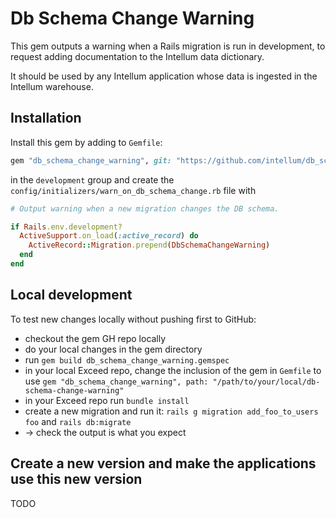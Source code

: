 # Db Schema Change Warning

This gem outputs a warning when a Rails migration is run in development,
to request adding documentation to the Intellum data dictionary.

It should be used by any Intellum application whose data is ingested in the Intellum warehouse.

## Installation

Install this gem by adding to `Gemfile`:

```ruby
gem "db_schema_change_warning", git: "https://github.com/intellum/db_schema_change_warning"
```

in the `development` group and create the `config/initializers/warn_on_db_schema_change.rb` file with

```ruby
# Output warning when a new migration changes the DB schema.

if Rails.env.development?
  ActiveSupport.on_load(:active_record) do
    ActiveRecord::Migration.prepend(DbSchemaChangeWarning)
  end
end
```

## Local development

To test new changes locally without pushing first to GitHub:

* checkout the gem GH repo locally
* do your local changes in the gem directory
* run `gem build db_schema_change_warning.gemspec`
* in your local Exceed repo, change the inclusion of the gem in `Gemfile` to use `gem "db_schema_change_warning", path: "/path/to/your/local/db-schema-change-warning"`
* in your Exceed repo run `bundle install`
* create a new migration and run it: `rails g migration add_foo_to_users foo` and `rails db:migrate`
* -> check the output is what you expect

## Create a new version and make the applications use this new version

TODO
